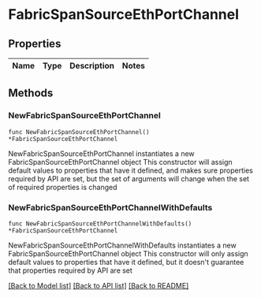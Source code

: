 # FabricSpanSourceEthPortChannel

## Properties

Name | Type | Description | Notes
------------ | ------------- | ------------- | -------------

## Methods

### NewFabricSpanSourceEthPortChannel

`func NewFabricSpanSourceEthPortChannel() *FabricSpanSourceEthPortChannel`

NewFabricSpanSourceEthPortChannel instantiates a new FabricSpanSourceEthPortChannel object
This constructor will assign default values to properties that have it defined,
and makes sure properties required by API are set, but the set of arguments
will change when the set of required properties is changed

### NewFabricSpanSourceEthPortChannelWithDefaults

`func NewFabricSpanSourceEthPortChannelWithDefaults() *FabricSpanSourceEthPortChannel`

NewFabricSpanSourceEthPortChannelWithDefaults instantiates a new FabricSpanSourceEthPortChannel object
This constructor will only assign default values to properties that have it defined,
but it doesn't guarantee that properties required by API are set


[[Back to Model list]](../README.md#documentation-for-models) [[Back to API list]](../README.md#documentation-for-api-endpoints) [[Back to README]](../README.md)


